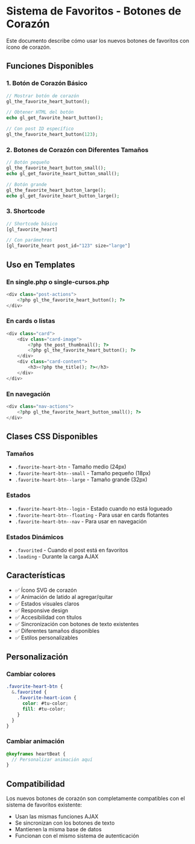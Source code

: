# Sistema de Favoritos - Botones de Corazón

Este documento describe cómo usar los nuevos botones de favoritos con ícono de corazón.

## Funciones Disponibles

### 1. Botón de Corazón Básico

```php
// Mostrar botón de corazón
gl_the_favorite_heart_button();

// Obtener HTML del botón
echo gl_get_favorite_heart_button();

// Con post ID específico
gl_the_favorite_heart_button(123);
```

### 2. Botones de Corazón con Diferentes Tamaños

```php
// Botón pequeño
gl_the_favorite_heart_button_small();
echo gl_get_favorite_heart_button_small();

// Botón grande
gl_the_favorite_heart_button_large();
echo gl_get_favorite_heart_button_large();
```

### 3. Shortcode

```php
// Shortcode básico
[gl_favorite_heart]

// Con parámetros
[gl_favorite_heart post_id="123" size="large"]
```

## Uso en Templates

### En single.php o single-cursos.php
```php
<div class="post-actions">
    <?php gl_the_favorite_heart_button(); ?>
</div>
```

### En cards o listas
```php
<div class="card">
    <div class="card-image">
        <?php the_post_thumbnail(); ?>
        <?php gl_the_favorite_heart_button(); ?>
    </div>
    <div class="card-content">
        <h3><?php the_title(); ?></h3>
    </div>
</div>
```

### En navegación
```php
<div class="nav-actions">
    <?php gl_the_favorite_heart_button_small(); ?>
</div>
```

## Clases CSS Disponibles

### Tamaños
- `.favorite-heart-btn` - Tamaño medio (24px)
- `.favorite-heart-btn--small` - Tamaño pequeño (18px)
- `.favorite-heart-btn--large` - Tamaño grande (32px)

### Estados
- `.favorite-heart-btn--login` - Estado cuando no está logueado
- `.favorite-heart-btn--floating` - Para usar en cards flotantes
- `.favorite-heart-btn--nav` - Para usar en navegación

### Estados Dinámicos
- `.favorited` - Cuando el post está en favoritos
- `.loading` - Durante la carga AJAX

## Características

- ✅ Ícono SVG de corazón
- ✅ Animación de latido al agregar/quitar
- ✅ Estados visuales claros
- ✅ Responsive design
- ✅ Accesibilidad con títulos
- ✅ Sincronización con botones de texto existentes
- ✅ Diferentes tamaños disponibles
- ✅ Estilos personalizables

## Personalización

### Cambiar colores
```scss
.favorite-heart-btn {
  &.favorited {
    .favorite-heart-icon {
      color: #tu-color;
      fill: #tu-color;
    }
  }
}
```

### Cambiar animación
```scss
@keyframes heartBeat {
  // Personalizar animación aquí
}
```

## Compatibilidad

Los nuevos botones de corazón son completamente compatibles con el sistema de favoritos existente:

- Usan las mismas funciones AJAX
- Se sincronizan con los botones de texto
- Mantienen la misma base de datos
- Funcionan con el mismo sistema de autenticación
